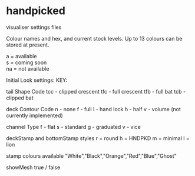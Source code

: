 # handpicked
visualiser settings files  

Colour names and hex, and current stock levels.  Up to 13 colours can be stored at present.

a = available  
s = coming soon  
na = not available

Initial Look settings:
KEY:

tail Shape Code
  tcc - clipped crescent
  tfc - full crescent
  tfb - full bat
  tcb - clipped bat

deck Contour Code
  n - none
  f - full
  l - hand lock
  h - half
  v - volume (not currently implemented)

channel Type
  f - flat
  s - standard
  g - graduated
  v - vice

deckStamp and bottomStamp styles
  r = round
  h = HNDPKD
  m = minimal
  l = lion

stamp colours available
  "White","Black","Orange","Red","Blue","Ghost"

showMesh
  true / false
